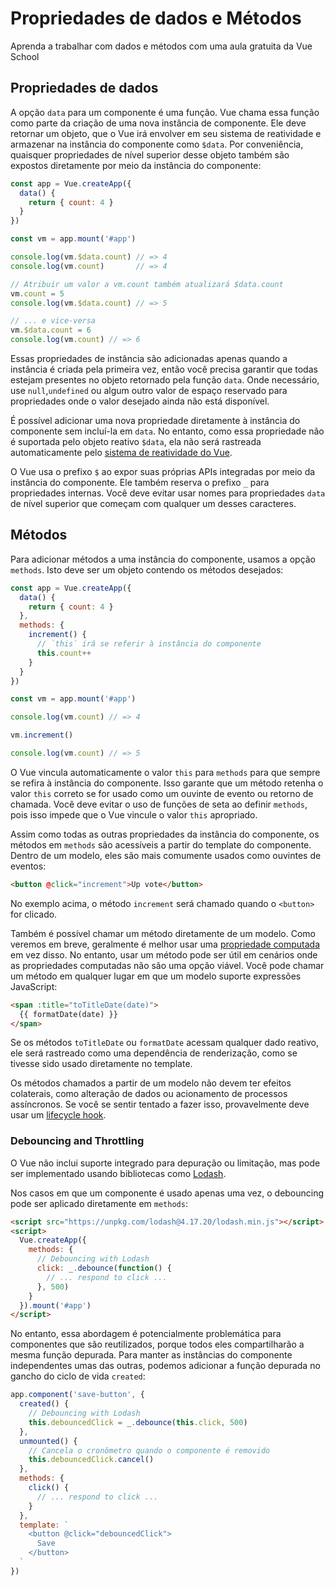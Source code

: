 # Propriedades de dados e Métodos

<VideoLesson href="https://vueschool.io/lessons/methods-in-vue-3?friend=vuejs" title="Aprenda a usar métodos na Vue School">Aprenda a trabalhar com dados e métodos com uma aula gratuita da Vue School</VideoLesson>

## Propriedades de dados

A opção `data` para um componente é uma função. Vue chama essa função como parte da criação de uma nova instância de componente. Ele deve retornar um objeto, que o Vue irá envolver em seu sistema de reatividade e armazenar na instância do componente como `$data`. Por conveniência, quaisquer propriedades de nível superior desse objeto também são expostos diretamente por meio da instância do componente:

```js
const app = Vue.createApp({
  data() {
    return { count: 4 }
  }
})

const vm = app.mount('#app')

console.log(vm.$data.count) // => 4
console.log(vm.count)       // => 4

// Atribuir um valor a vm.count também atualizará $data.count
vm.count = 5
console.log(vm.$data.count) // => 5

// ... e vice-versa
vm.$data.count = 6
console.log(vm.count) // => 6
```

Essas propriedades de instância são adicionadas apenas quando a instância é criada pela primeira vez, então você precisa garantir que todas estejam presentes no objeto retornado pela função `data`. Onde necessário, use `null`,`undefined` ou algum outro valor de espaço reservado para propriedades onde o valor desejado ainda não está disponível.

É possível adicionar uma nova propriedade diretamente à instância do componente sem incluí-la em `data`. No entanto, como essa propriedade não é suportada pelo objeto reativo `$data`, ela não será rastreada automaticamente pelo [sistema de reatividade do Vue](reactivity.html).

O Vue usa o prefixo `$` ao expor suas próprias APIs integradas por meio da instância do componente. Ele também reserva o prefixo `_` para propriedades internas. Você deve evitar usar nomes para propriedades `data` de nível superior que começam com qualquer um desses caracteres.


## Métodos

Para adicionar métodos a uma instância do componente, usamos a opção `methods`. Isto deve ser um objeto contendo os métodos desejados:

```js
const app = Vue.createApp({
  data() {
    return { count: 4 }
  },
  methods: {
    increment() {
      // `this` irá se referir à instância do componente
      this.count++
    }
  }
})

const vm = app.mount('#app')

console.log(vm.count) // => 4

vm.increment()

console.log(vm.count) // => 5
```

O Vue vincula automaticamente o valor `this` para `methods` para que sempre se refira à instância do componente. Isso garante que um método retenha o valor `this` correto se for usado como um ouvinte de evento ou retorno de chamada. Você deve evitar o uso de funções de seta ao definir `methods`, pois isso impede que o Vue vincule o valor `this` apropriado.

Assim como todas as outras propriedades da instância do componente, os métodos em `methods` são acessíveis a partir do template do componente. Dentro de um modelo, eles são mais comumente usados como ouvintes de eventos:

```html
<button @click="increment">Up vote</button>
```

No exemplo acima, o método `increment` será chamado quando o `<button>` for clicado.

Também é possível chamar um método diretamente de um modelo. Como veremos em breve, geralmente é melhor usar uma [propriedade computada](computed.html) em vez disso. No entanto, usar um método pode ser útil em cenários onde as propriedades computadas não são uma opção viável. Você pode chamar um método em qualquer lugar em que um modelo suporte expressões JavaScript:

```html
<span :title="toTitleDate(date)">
  {{ formatDate(date) }}
</span>
```

Se os métodos `toTitleDate` ou `formatDate` acessam qualquer dado reativo, ele será rastreado como uma dependência de renderização, como se tivesse sido usado diretamente no template.

Os métodos chamados a partir de um modelo não devem ter efeitos colaterais, como alteração de dados ou acionamento de processos assíncronos. Se você se sentir tentado a fazer isso, provavelmente deve usar um [lifecycle hook](instance.html#lifecycle-hooks).


### Debouncing and Throttling

O Vue não inclui suporte integrado para depuração ou limitação, mas pode ser implementado usando bibliotecas como [Lodash](https://lodash.com/).

Nos casos em que um componente é usado apenas uma vez, o debouncing pode ser aplicado diretamente em `methods`:

```html
<script src="https://unpkg.com/lodash@4.17.20/lodash.min.js"></script>
<script>
  Vue.createApp({
    methods: {
      // Debouncing with Lodash
      click: _.debounce(function() {
        // ... respond to click ...
      }, 500)
    }
  }).mount('#app')
</script>
```

No entanto, essa abordagem é potencialmente problemática para componentes que são reutilizados, porque todos eles compartilharão a mesma função depurada. Para manter as instâncias do componente independentes umas das outras, podemos adicionar a função depurada no gancho do ciclo de vida `created`:


```js
app.component('save-button', {
  created() {
    // Debouncing with Lodash
    this.debouncedClick = _.debounce(this.click, 500)
  },
  unmounted() {
    // Cancela o cronômetro quando o componente é removido
    this.debouncedClick.cancel()
  },
  methods: {
    click() {
      // ... respond to click ...
    }
  },
  template: `
    <button @click="debouncedClick">
      Save
    </button>
  `
})
```
